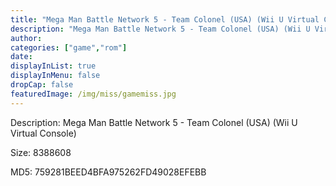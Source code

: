 ```yaml
---
title: "Mega Man Battle Network 5 - Team Colonel (USA) (Wii U Virtual Console)"
description: "Mega Man Battle Network 5 - Team Colonel (USA) (Wii U Virtual Console)"
author: 
categories: ["game","rom"]
date: 
displayInList: true
displayInMenu: false
dropCap: false
featuredImage: /img/miss/gamemiss.jpg
---
```


Description: Mega Man Battle Network 5 - Team Colonel (USA) (Wii U Virtual Console)

Size: 8388608

MD5: 759281BEED4BFA975262FD49028EFEBB

